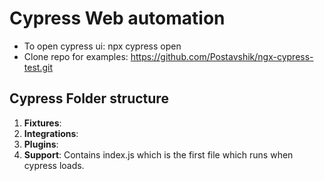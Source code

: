 # Cypress Web automation

- To open cypress ui: npx cypress open
- Clone repo for examples: https://github.com/Postavshik/ngx-cypress-test.git

## Cypress Folder structure
1. **Fixtures**: 
2. **Integrations**: 
3. **Plugins**: 
4. **Support**: Contains index.js which is the first file which runs when cypress loads.
